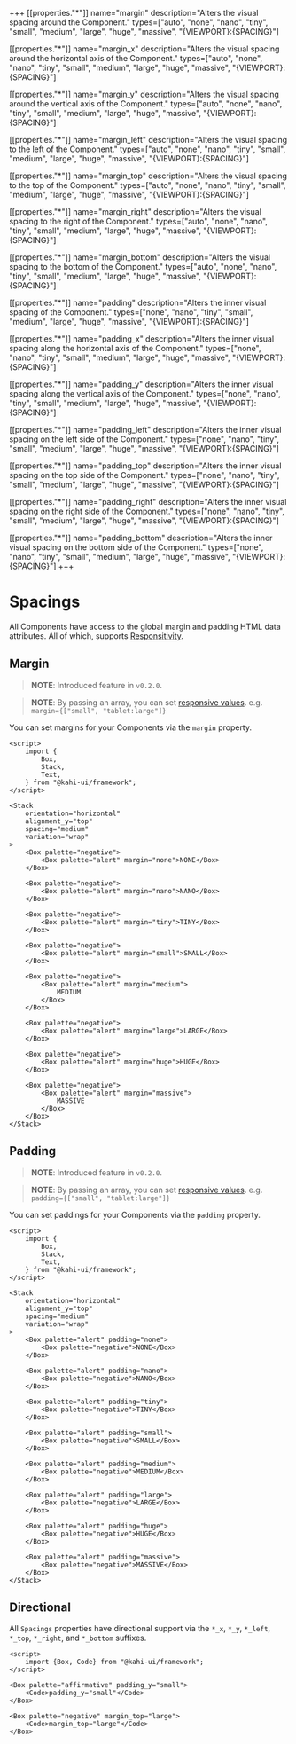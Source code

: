 +++
[[properties."*"]]
name="margin"
description="Alters the visual spacing around the Component."
types=["auto", "none", "nano", "tiny", "small", "medium", "large", "huge", "massive", "{VIEWPORT}:{SPACING}"]

[[properties."*"]]
name="margin_x"
description="Alters the visual spacing around the horizontal axis of the Component."
types=["auto", "none", "nano", "tiny", "small", "medium", "large", "huge", "massive", "{VIEWPORT}:{SPACING}"]

[[properties."*"]]
name="margin_y"
description="Alters the visual spacing around the vertical axis of the Component."
types=["auto", "none", "nano", "tiny", "small", "medium", "large", "huge", "massive", "{VIEWPORT}:{SPACING}"]

[[properties."*"]]
name="margin_left"
description="Alters the visual spacing to the left of the Component."
types=["auto", "none", "nano", "tiny", "small", "medium", "large", "huge", "massive", "{VIEWPORT}:{SPACING}"]

[[properties."*"]]
name="margin_top"
description="Alters the visual spacing to the top of the Component."
types=["auto", "none", "nano", "tiny", "small", "medium", "large", "huge", "massive", "{VIEWPORT}:{SPACING}"]

[[properties."*"]]
name="margin_right"
description="Alters the visual spacing to the right of the Component."
types=["auto", "none", "nano", "tiny", "small", "medium", "large", "huge", "massive", "{VIEWPORT}:{SPACING}"]

[[properties."*"]]
name="margin_bottom"
description="Alters the visual spacing to the bottom of the Component."
types=["auto", "none", "nano", "tiny", "small", "medium", "large", "huge", "massive", "{VIEWPORT}:{SPACING}"]

[[properties."*"]]
name="padding"
description="Alters the inner visual spacing of the Component."
types=["none", "nano", "tiny", "small", "medium", "large", "huge", "massive", "{VIEWPORT}:{SPACING}"]

[[properties."*"]]
name="padding_x"
description="Alters the inner visual spacing along the horizontal axis of the Component."
types=["none", "nano", "tiny", "small", "medium", "large", "huge", "massive", "{VIEWPORT}:{SPACING}"]

[[properties."*"]]
name="padding_y"
description="Alters the inner visual spacing along the vertical axis of the Component."
types=["none", "nano", "tiny", "small", "medium", "large", "huge", "massive", "{VIEWPORT}:{SPACING}"]

[[properties."*"]]
name="padding_left"
description="Alters the inner visual spacing on the left side of the Component."
types=["none", "nano", "tiny", "small", "medium", "large", "huge", "massive", "{VIEWPORT}:{SPACING}"]

[[properties."*"]]
name="padding_top"
description="Alters the inner visual spacing on the top side of the Component."
types=["none", "nano", "tiny", "small", "medium", "large", "huge", "massive", "{VIEWPORT}:{SPACING}"]

[[properties."*"]]
name="padding_right"
description="Alters the inner visual spacing on the right side of the Component."
types=["none", "nano", "tiny", "small", "medium", "large", "huge", "massive", "{VIEWPORT}:{SPACING}"]

[[properties."*"]]
name="padding_bottom"
description="Alters the inner visual spacing on the bottom side of the Component."
types=["none", "nano", "tiny", "small", "medium", "large", "huge", "massive", "{VIEWPORT}:{SPACING}"]
+++

# Spacings

All Components have access to the global margin and padding HTML data attributes. All of which, supports [Responsitivity](../framework/responsitivity.md).

## Margin

> **NOTE**: Introduced feature in `v0.2.0`.

> **NOTE**: By passing an array, you can set [responsive values](../framework/responsitivity.md). e.g. `margin={["small", "tablet:large"]}`

You can set margins for your Components via the `margin` property.

```svelte {title="Spacings Margin" mode="repl"}
<script>
    import {
        Box,
        Stack,
        Text,
    } from "@kahi-ui/framework";
</script>

<Stack
    orientation="horizontal"
    alignment_y="top"
    spacing="medium"
    variation="wrap"
>
    <Box palette="negative">
        <Box palette="alert" margin="none">NONE</Box>
    </Box>

    <Box palette="negative">
        <Box palette="alert" margin="nano">NANO</Box>
    </Box>

    <Box palette="negative">
        <Box palette="alert" margin="tiny">TINY</Box>
    </Box>

    <Box palette="negative">
        <Box palette="alert" margin="small">SMALL</Box>
    </Box>

    <Box palette="negative">
        <Box palette="alert" margin="medium">
            MEDIUM
        </Box>
    </Box>

    <Box palette="negative">
        <Box palette="alert" margin="large">LARGE</Box>
    </Box>

    <Box palette="negative">
        <Box palette="alert" margin="huge">HUGE</Box>
    </Box>

    <Box palette="negative">
        <Box palette="alert" margin="massive">
            MASSIVE
        </Box>
    </Box>
</Stack>
```

## Padding

> **NOTE**: Introduced feature in `v0.2.0`.

> **NOTE**: By passing an array, you can set [responsive values](../framework/responsitivity.md). e.g. `padding={["small", "tablet:large"]}`

You can set paddings for your Components via the `padding` property.

```svelte {title="Spacings Padding" mode="repl"}
<script>
    import {
        Box,
        Stack,
        Text,
    } from "@kahi-ui/framework";
</script>

<Stack
    orientation="horizontal"
    alignment_y="top"
    spacing="medium"
    variation="wrap"
>
    <Box palette="alert" padding="none">
        <Box palette="negative">NONE</Box>
    </Box>

    <Box palette="alert" padding="nano">
        <Box palette="negative">NANO</Box>
    </Box>

    <Box palette="alert" padding="tiny">
        <Box palette="negative">TINY</Box>
    </Box>

    <Box palette="alert" padding="small">
        <Box palette="negative">SMALL</Box>
    </Box>

    <Box palette="alert" padding="medium">
        <Box palette="negative">MEDIUM</Box>
    </Box>

    <Box palette="alert" padding="large">
        <Box palette="negative">LARGE</Box>
    </Box>

    <Box palette="alert" padding="huge">
        <Box palette="negative">HUGE</Box>
    </Box>

    <Box palette="alert" padding="massive">
        <Box palette="negative">MASSIVE</Box>
    </Box>
</Stack>
```

## Directional

All `Spacings` properties have directional support via the `*_x`, `*_y`, `*_left`, `*_top`, `*_right`, and `*_bottom` suffixes.

```svelte {title="Spacings Direction" mode="repl"}
<script>
    import {Box, Code} from "@kahi-ui/framework";
</script>

<Box palette="affirmative" padding_y="small">
    <Code>padding_y="small"</Code>
</Box>

<Box palette="negative" margin_top="large">
    <Code>margin_top="large"</Code>
</Box>
```
